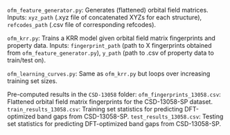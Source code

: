`ofm_feature_generator.py`: Generates (flattened) orbital field matrices. Inputs: `xyz_path` (.xyz file of concatenated XYZs for each structure), `refcodes_path` (.csv file of corresponding refcodes).

`ofm_krr.py`: Trains a KRR model given orbital field matrix fingerprints and property data. Inputs: `fingerprint_path` (path to X fingerprints obtained from `ofm_feature_generator.py`), `y_path` (path to .csv of property data to train/test on).

`ofm_learning_curves.py`: Same as `ofm_krr.py` but loops over increasing training set sizes.

Pre-computed results in the `CSD-13058` folder:
`ofm_fingerprints_13058.csv`: Flattened orbital field matrix fingerprints for the CSD-13058-SP dataset.
`train_results_13058.csv`: Training set statistics for predicting DFT-optimized band gaps from CSD-13058-SP.
`test_results_13058.csv`: Testing set statistics for predicting DFT-optimized band gaps from CSD-13058-SP.